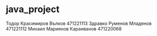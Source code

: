 # java_project
Тодор Красимиров Вълков 471221113
Здравко Руменов Младенов 471221112
Михаил Мариянов Караиванов 471220068
